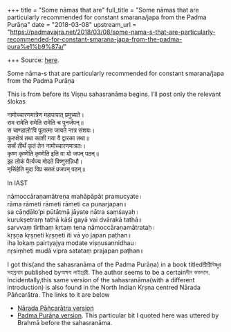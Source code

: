 +++
title = "Some nāmas that are"
full_title = "Some nāmas that are particularly recommended for constant smarana/japa from the Padma Purāṇa"
date = "2018-03-08"
upstream_url = "https://padmavajra.net/2018/03/08/some-nama-s-that-are-particularly-recommended-for-constant-smarana-japa-from-the-padma-pura%e1%b9%87a/"

+++
Source: [here](https://padmavajra.net/2018/03/08/some-nama-s-that-are-particularly-recommended-for-constant-smarana-japa-from-the-padma-pura%e1%b9%87a/).

Some nāma-s that are particularly recommended for constant smarana/japa from the Padma Purāṇa

This is from before its Viṣṇu sahasranāma begins. I’ll post only the
relevant ślokas

नामोच्चारणमात्रेण महापापात् प्रमुच्यते।  
राम रामेति रामेति रामेति च पुनर्जपन्॥  
स चाण्डालो’पि पूतात्मा जायते नात्र संशयः।  
कुरुक्षेत्रं तथा काशी गया वै द्वारका तथा॥  
सर्व्वं तीर्थं कृतं तेन नामोच्चारणमात्रतः।  
कृष्ण कृष्णेति कृष्णेति इति वा यो जपन् पठन्॥  
इह लोकं पैर्त्यज्य मोदते विष्णुसन्निधौ।  
नृसिंहेति मुदा विप्र सततं प्रजपन् पठन्॥

In IAST

nāmoccāraṇamātreṇa mahāpāpāt pramucyate।  
rāma rāmeti rāmeti rāmeti ca punarjapan॥  
sa cāṇḍālo’pi pūtātmā jāyate nātra saṃśayaḥ।  
kurukṣetraṃ tathā kāśī gayā vai dvārakā tathā॥  
sarvvaṃ tīrthaṃ kṛtaṃ tena nāmoccāraṇamātrataḥ।  
kṛṣṇa kṛṣṇeti kṛṣṇeti iti vā yo japan paṭhan॥  
iha lokaṃ pairtyajya modate viṣṇusannidhau।  
nṛsiṃheti mudā vipra satataṃ prajapan paṭhan॥

I got this(and the sahasranāma of the Padma Purāṇa) in a book
titledশ্রীশ্রীবিষ্ণুর সহস্রনাম published byঅক্ষয লাইব্রেরী. The author
seems to be a certainদীন ভক্তদাস. Incidentally,this same version of the
sahasranāma(with a different introduction) is also found in the North
Indian Kṛṣṇa centred Nārada Pāñcarātra. The links to it are below

-   [Nārada Pāñcarātra
    version](https://sanskritdocuments.org/doc_vishhnu/viShNusahasranAmastotranAradapancharAtra.html?lang=sa)
-   [Padma Purāṇa
    version](https://sanskritdocuments.org/doc_vishhnu/viShNusahasranAmastotrapadmapurana.html?lang=sa).
    This particular bit I quoted here was uttered by Brahmā before the
    sahasranāma.
